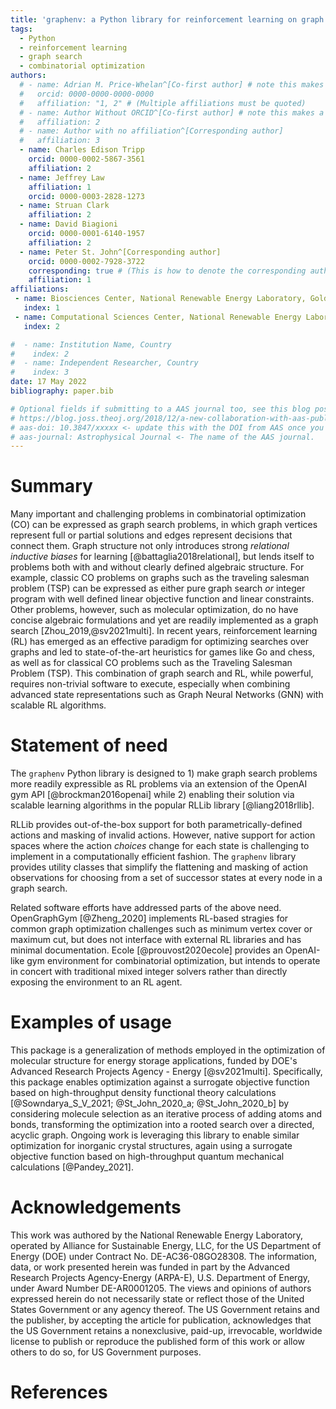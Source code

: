 ```yaml
---
title: 'graphenv: a Python library for reinforcement learning on graph search spaces'
tags:
  - Python
  - reinforcement learning
  - graph search
  - combinatorial optimization
authors:
  # - name: Adrian M. Price-Whelan^[Co-first author] # note this makes a footnote saying 'Co-first author'
  #   orcid: 0000-0000-0000-0000
  #   affiliation: "1, 2" # (Multiple affiliations must be quoted)
  # - name: Author Without ORCID^[Co-first author] # note this makes a footnote saying 'Co-first author'
  #   affiliation: 2
  # - name: Author with no affiliation^[Corresponding author]
  #   affiliation: 3
  - name: Charles Edison Tripp
    orcid: 0000-0002-5867-3561
    affiliation: 2
  - name: Jeffrey Law
    affiliation: 1
    orcid: 0000-0003-2828-1273
  - name: Struan Clark
    affiliation: 2
  - name: David Biagioni
    orcid: 0000-0001-6140-1957
    affiliation: 2
  - name: Peter St. John^[Corresponding author]
    orcid: 0000-0002-7928-3722
    corresponding: true # (This is how to denote the corresponding author)    
    affiliation: 1    
affiliations:
 - name: Biosciences Center, National Renewable Energy Laboratory, Golden CO 80401, USA
   index: 1
 - name: Computational Sciences Center, National Renewable Energy Laboratory, Golden CO 80401, USA
   index: 2

#  - name: Institution Name, Country
#    index: 2
#  - name: Independent Researcher, Country
#    index: 3
date: 17 May 2022
bibliography: paper.bib

# Optional fields if submitting to a AAS journal too, see this blog post:
# https://blog.joss.theoj.org/2018/12/a-new-collaboration-with-aas-publishing
# aas-doi: 10.3847/xxxxx <- update this with the DOI from AAS once you know it.
# aas-journal: Astrophysical Journal <- The name of the AAS journal.
---
```


# Summary

Many important and challenging problems in combinatorial optimization (CO) can be
expressed as graph search problems, in which graph vertices represent full or partial
solutions and edges represent decisions that connect them. 
Graph structure not only introduces strong _relational inductive biases_ for learning [@battaglia2018relational], but lends itself to problems both with and without clearly defined algebraic structure.
For example, classic CO problems on graphs such as the traveling salesman problem (TSP)
can be expressed as either pure graph search _or_ integer program with well defined
linear objective function and linear constraints.  Other problems, however, such as
molecular optimization, do no have concise algebraic formulations and yet are readily
implemented as a graph search [Zhou_2019,@sv2021multi].  In recent  years, reinforcement learning
(RL) has emerged as an effective paradigm for optimizing searches over graphs and led to
state-of-the-art heuristics for games like Go and chess, as well as for classical CO
problems such as the Traveling Salesman Problem (TSP).  This combination of graph search
and RL, while powerful, requires non-trivial software to execute, especially when
combining advanced state representations such as Graph Neural Networks (GNN) with
scalable RL algorithms.

# Statement of need

The `graphenv` Python library is designed to 1) make graph search problems more readily
expressible as RL problems via an extension of the OpenAI gym API [@brockman2016openai]
while 2) enabling their solution via scalable learning algorithms in the popular RLLib
library [@liang2018rllib].  

RLLib provides out-of-the-box support for both parametrically-defined actions and
masking of invalid actions. However, native support for action spaces where the action
_choices_ change for each state is challenging to implement in a computationally
efficient fashion. The `graphenv` library provides utility classes that simplify the
flattening and masking of action observations for choosing from a set of successor
states at every node in a graph search.

Related software efforts have addressed parts of the above need. OpenGraphGym [@Zheng_2020] implements RL-based stragies for common graph optimization challenges such as minimum vertex cover or maximum cut, but does not interface with external RL libraries and has minimal documentation. Ecole [@prouvost2020ecole] provides an OpenAI-like gym environment for combinatorial optimization, but intends to operate in concert with traditional mixed integer solvers rather than directly exposing the environment to an RL agent.


# Examples of usage

This package is a generalization of methods employed in the optimization of molecular
structure for energy storage applications, funded by DOE's Advanced Research Projects
Agency - Energy [@sv2021multi]. Specifically, this package enables optimization against
a surrogate objective function based on high-throughput density functional theory
calculations [@Sowndarya_S_V_2021; @St_John_2020_a; @St_John_2020_b] by considering
molecule selection as an iterative process of adding atoms and bonds, transforming the
optimization into a rooted search over a directed, acyclic graph.  Ongoing work is
leveraging this library to enable similar optimization for inorganic crystal structures,
again using a surrogate objective function based on high-throughput quantum mechanical
calculations [@Pandey_2021].


# Acknowledgements

This work was authored by the National Renewable Energy Laboratory, operated by Alliance
for Sustainable Energy, LLC, for the US Department of Energy (DOE) under Contract No.
DE-AC36-08GO28308. The information, data, or work presented herein was funded in part by
the Advanced Research Projects Agency-Energy (ARPA-E), U.S. Department of Energy, under
Award Number DE-AR0001205. The views and opinions of authors expressed herein do not
necessarily state or reflect those of the United States Government or any agency
thereof. The US Government retains and the publisher, by accepting the article for
publication, acknowledges that the US Government retains a nonexclusive, paid-up,
irrevocable, worldwide license to publish or reproduce the published form of this work
or allow others to do so, for US Government purposes.

# References



<!-- # Mathematics

Single dollars ($) are required for inline mathematics e.g. $f(x) = e^{\pi/x}$

Double dollars make self-standing equations:

$$\Theta(x) = \left\{\begin{array}{l}
0\textrm{ if } x < 0\cr
1\textrm{ else}
\end{array}\right.$$

You can also use plain \LaTeX for equations
\begin{equation}\label{eq:fourier}
\hat f(\omega) = \int_{-\infty}^{\infty} f(x) e^{i\omega x} dx
\end{equation}
and refer to \autoref{eq:fourier} from text. -->

<!-- # Citations

Citations to entries in paper.bib should be in
[rMarkdown](http://rmarkdown.rstudio.com/authoring_bibliographies_and_citations.html)
format.

If you want to cite a software repository URL (e.g. something on GitHub without a preferred
citation) then you can do it with the example BibTeX entry below for @fidgit.

For a quick reference, the following citation commands can be used:
- `@biagioni2020rlmolecule`  ->  "Author et al. (2001)"
- `[@biagioni2020rlmolecule]` -> "(Author et al., 2001)"
- `[@biagioni2020rlmolecule; @sv2021multi]` -> "(Author1 et al., 2001; Author2 et al., 2002)"

# Figures -->
<!-- 
Figures can be included like this:
![Caption for example figure.\label{fig:example}](figure.png)
and referenced from text using \autoref{fig:example}.

Figure sizes can be customized by adding an optional second parameter:
![Caption for example figure.](figure.png){ width=20% } -->
